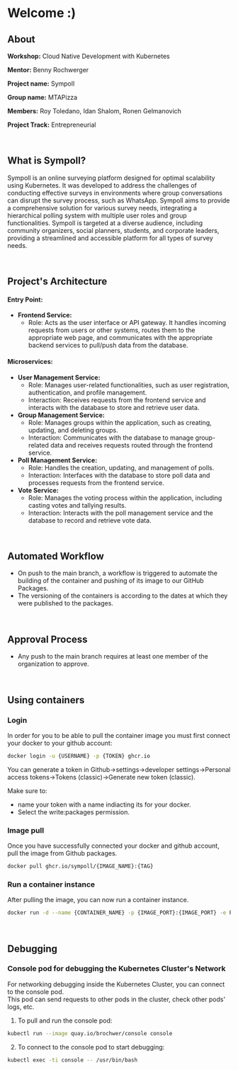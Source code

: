 # Welcome :)
## About
**Workshop:** Cloud Native Development with Kubernetes

**Mentor:** Benny Rochwerger

**Project name:** Sympoll

**Group name:** MTAPizza

**Members:** Roy Toledano, Idan Shalom, Ronen Gelmanovich

**Project Track:** Entrepreneurial


<br />   

## What is Sympoll?
Sympoll is an online surveying platform designed for optimal scalability using Kubernetes. It was developed to address the challenges of conducting effective surveys in environments where group conversations can disrupt the survey process, such as WhatsApp. Sympoll aims to provide a comprehensive solution for various survey needs, integrating a hierarchical polling system with multiple user roles and group functionalities.
Sympoll is targeted at a diverse audience, including community organizers, social planners, students, and corporate leaders, providing a streamlined and accessible platform for all types of survey needs​​.


<br />   

## Project's Architecture
#### Entry Point:
*	**Frontend Service:**
    * Role: Acts as the user interface or API gateway. It handles incoming requests from users or other systems, routes them to the appropriate web page, and communicates with the appropriate backend services to pull/push data from the database.
   
#### Microservices:
*	**User Management Service:**
    *	Role: Manages user-related functionalities, such as user registration, authentication, and profile management.
    *	Interaction: Receives requests from the frontend service and interacts with the database to store and retrieve user data.
*	**Group Management Service:**
    *	Role: Manages groups within the application, such as creating, updating, and deleting groups.
    *	Interaction: Communicates with the database to manage group-related data and receives requests routed through the frontend service.
*	**Poll Management Service:**
    *	Role: Handles the creation, updating, and management of polls.
    *	Interaction: Interfaces with the database to store poll data and processes requests from the frontend service.
*	**Vote Service:**
    *	Role: Manages the voting process within the application, including casting votes and tallying results.
    *	Interaction: Interacts with the poll management service and the database to record and retrieve vote data.


<br />   

## Automated Workflow

- On push to the main branch, a workflow is triggered to automate the building of the container and pushing of its image to our GitHub Packages.
- The versioning of the containers is according to the dates at which they were published to the packages.


<br />   

## Approval Process

- Any push to the main branch requires at least one member of the organization to approve.


<br />   

## Using containers

### Login

In order for you to be able to pull the container image you must first connect your docker to your github account:

```bash
docker login -u {USERNAME} -p {TOKEN} ghcr.io
```

You can generate a token in Github->settings->developer settings->Personal access tokens->Tokens (classic)->Generate new token (classic).

Make sure to:

- name your token with a name indiacting its for your docker.
- Select the write:packages permission.

### Image pull

Once you have successfully connected your docker and github account, pull the image from Github packages.

```bash
docker pull ghcr.io/sympoll/{IMAGE_NAME}:{TAG}
```
   
### Run a container instance

After pulling the image, you can now run a container instance.

```bash
docker run -d --name {CONTAINER_NAME} -p {IMAGE_PORT}:{IMAGE_PORT} -e POSTGRES_PASSWORD={PASSWORD} {IMAGE_HASH}
```

<br />   

## Debugging

### Console pod for debugging the Kubernetes Cluster's Network
For networking debugging inside the Kubernetes Cluster, you can connect to the console pod.   
This pod can send requests to other pods in the cluster, check other pods' logs, etc.
1. To pull and run the console pod:
```bash
kubectl run --image quay.io/brochwer/console console
```
2. To connect to the console pod to start debugging:
```bash
kubectl exec -ti console -- /usr/bin/bash
```
